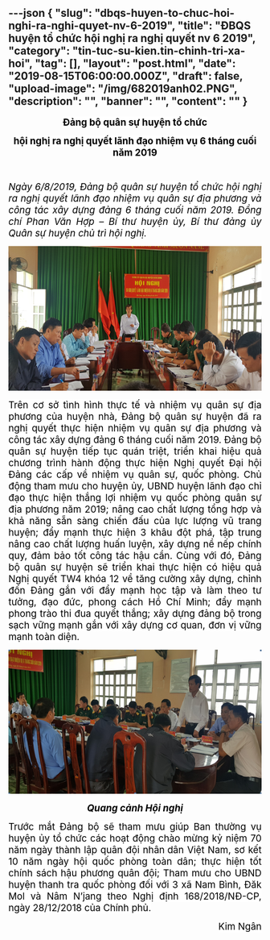 ---json
{
    "slug": "dbqs-huyen-to-chuc-hoi-nghi-ra-nghi-quyet-nv-6-2019",
    "title": "ĐBQS huyện tổ chức  hội nghị ra nghị quyết  nv 6 2019",
    "category": "tin-tuc-su-kien.tin-chinh-tri-xa-hoi",
    "tag": [],
    "layout": "post.html",
    "date": "2019-08-15T06:00:00.000Z",
    "draft": false,
    "upload-image": "/img/682019anh02.PNG",
    "description": "",
    "banner": "",
    "__content__": ""
}
---
<p style="text-align:center"><strong><span style="font-size:14.0pt"><span style="background-color:white"><span style="color:black">Đảng bộ qu&acirc;n sự huyện tổ chức </span></span></span></strong></p>

<p style="text-align:center"><strong><span style="font-size:14.0pt"><span style="background-color:white"><span style="color:black">hội nghị ra nghị quyết l&atilde;nh đạo nhiệm vụ 6 th&aacute;ng cuối năm 2019</span></span></span></strong></p>

<p style="text-align:justify">&nbsp;</p>

<p style="text-align:justify"><em><span style="font-size:14.0pt"><span style="color:black">Ng&agrave;y 6/8<span style="background-color:white">/2019, Đảng bộ qu&acirc;n sự huyện tổ chức hội nghị ra nghị quyết l&atilde;nh đạo nhiệm vụ qu&acirc;n sự địa phương v&agrave; c&ocirc;ng t&aacute;c x&acirc;y dựng đảng 6 th&aacute;ng cuối năm 2019. Đồng ch&iacute; Phan Văn Hợp &ndash; B&iacute; thư huyện ủy, B&iacute; thư đảng ủy Qu&acirc;n sự huyện chủ tr&igrave; hội nghị.</span></span></span></em></p>

<p style="text-align:justify"><img alt="" src="/img/682019anh01.PNG" /></p>

<p style="text-align:justify"><span style="font-size:14.0pt"><span style="background-color:white"><span style="color:black">Tr&ecirc;n cơ sở t&igrave;nh h&igrave;nh thực tế v&agrave; nhiệm vụ qu&acirc;n sự địa phương của huyện nh&agrave;, Đảng bộ qu&acirc;n sự huyện đ&atilde; ra nghị quyết thực hiện nhiệm vụ qu&acirc;n sự địa phương v&agrave; c&ocirc;ng t&aacute;c x&acirc;y dựng đảng 6 th&aacute;ng cuối năm 2019. Đảng bộ qu&acirc;n sự huyện tiếp tục qu&aacute;n triệt, triển khai hiệu quả chương tr&igrave;nh h&agrave;nh động thực hiện Nghị quyết Đại hội Đảng c&aacute;c cấp về nhiệm vụ qu&acirc;n sự, quốc ph&ograve;ng. Chủ động tham mưu cho huyện ủy, UBND huyện l&atilde;nh đạo chỉ đạo thực hiện thắng lợi nhiệm vụ quốc ph&ograve;ng qu&acirc;n sự địa phương năm 2019; n&acirc;ng cao chất lượng tổng hợp v&agrave; khả năng sẵn s&agrave;ng chiến đấu của lực lượng vũ trang huyện; đẩy mạnh thực hiện 3 kh&acirc;u đột ph&aacute;, tập trung n&acirc;ng cao chất lượng huấn luyện, x&acirc;y dựng nề nếp ch&iacute;nh quy, đảm bảo tốt c&ocirc;ng t&aacute;c hậu cần. C&ugrave;ng với đ&oacute;, Đảng bộ qu&acirc;n sự huyện sẽ triển khai thực hiện c&oacute; hiệu quả Nghị quyết TW4 kh&oacute;a 12 về tăng cường x&acirc;y dựng, chỉnh đốn Đảng gắn với đẩy mạnh học tập v&agrave; l&agrave;m theo tư tưởng, đạo đức, phong c&aacute;ch Hồ Ch&iacute; Minh; đẩy mạnh phong tr&agrave;o thi đua quyết thắng; x&acirc;y dựng đảng bộ trong sạch vững mạnh gắn với x&acirc;y dựng cơ quan, đơn vị vững mạnh to&agrave;n diện.</span></span></span></p>

<p style="text-align:justify"><img alt="" src="/img/682019anh02.PNG" /></p>

<p style="text-align:center"><strong><em><span style="font-size:14.0pt"><span style="background-color:white"><span style="color:black">Quang cảnh Hội nghị</span></span></span></em></strong></p>

<p style="text-align:justify"><span style="font-size:14.0pt"><span style="background-color:white"><span style="color:black">Trước mắt Đảng bộ sẽ tham mưu gi&uacute;p Ban thường vụ huyện ủy tổ chức c&aacute;c hoạt động ch&agrave;o mừng kỷ niệm 70 năm ng&agrave;y th&agrave;nh lập qu&acirc;n đội nh&acirc;n</span></span></span> <span style="font-size:14.0pt"><span style="background-color:white"><span style="color:black">d&acirc;n Việt Nam, sơ kết 10 năm ng&agrave;y hội quốc ph&ograve;ng to&agrave;n d&acirc;n; thực hiện tốt ch&iacute;nh s&aacute;ch hậu phương qu&acirc;n đội; Tham mưu cho UBND huyện thanh tra quốc ph&ograve;ng đối với 3 x&atilde; Nam B&igrave;nh, Đăk Mol v&agrave; N&acirc;m N&rsquo;jang theo Nghị định 168/2018/NĐ-CP, ng&agrave;y 28/12/2018 của Ch&iacute;nh phủ.</span></span></span></p>

<p style="text-align:right"><span style="font-size:14.0pt"><span style="background-color:white"><span style="color:black">Kim Ng&acirc;n</span></span></span></p>

<p style="text-align:right">&nbsp;</p>
